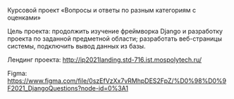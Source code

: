 ﻿Курсовой проект «Вопросы и ответы по разным категориям с оценками»
  
  Цель проекта: 
  продолжить изучение фреймворка Django и разработку проекта по заданной предметной области; разработать веб-страницы системы, подключить вывод данных из базы.
  
  Лендинг проекта: http://ip2021landing.std-716.ist.mospolytech.ru/
  
  Figma: https://www.figma.com/file/0szEfVzXx7vRMhpDES2FpZ/%D0%98%D0%9F2021_DjangoQuestions?node-id=0%3A1 
  
